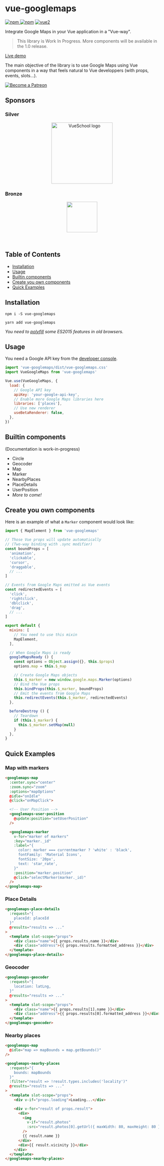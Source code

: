 # vue-googlemaps

[![npm](https://img.shields.io/npm/v/vue-googlemaps.svg) ![npm](https://img.shields.io/npm/dm/vue-googlemaps.svg)](https://www.npmjs.com/package/vue-googlemaps)
[![vue2](https://img.shields.io/badge/vue-2.x-brightgreen.svg)](https://vuejs.org/)

Integrate Google Maps in your Vue application in a "Vue-way".

> This library is Work In Progress.
> More components will be available in the 1.0 release.

[Live demo](https://akryum.github.io/vue-googlemaps/)

The main objective of the library is to use Google Maps using Vue components in a way that feels natural to Vue developpers (with props, events, slots...).


<p>
  <a href="https://www.patreon.com/akryum" target="_blank">
    <img src="https://c5.patreon.com/external/logo/become_a_patron_button.png" alt="Become a Patreon">
  </a>
</p>

## Sponsors

### Silver

<p align="center">
  <a href="https://vueschool.io/" target="_blank">
    <img src="https://vueschool.io/img/logo/vueschool_logo_multicolor.svg" alt="VueSchool logo" width="200px">
  </a>
</p>

### Bronze

<p align="center">
  <a href="https://vuetifyjs.com" target="_blank">
    <img src="https://cdn.discordapp.com/attachments/537832759985700914/537832771691872267/Horizontal_Logo_-_Dark.png" width="100">
  </a>
</p>

<br>

## Table of Contents

- [Installation](#installation)
- [Usage](#usage)
- [Builtin components](#builtin-components)
- [Create you own components](#create-you-own-components)
- [Quick Examples](#quick-examples)

## Installation

```
npm i -S vue-googlemaps
```

```
yarn add vue-googlemaps
```

*You need to [polyfill](https://babeljs.io/docs/usage/polyfill/) some ES2015 features in old browsers.*

## Usage

You need a Google API key from the [developer console](http://console.developers.google.com/).

```js
import 'vue-googlemaps/dist/vue-googlemaps.css'
import VueGoogleMaps from 'vue-googlemaps'

Vue.use(VueGoogleMaps, {
  load: {
    // Google API key
    apiKey: 'your-google-api-key',
    // Enable more Google Maps libraries here
    libraries: ['places'],
    // Use new renderer
    useBetaRenderer: false,
  },
})
```

## Builtin components

(Documentation is work-in-progress)

- Circle
- Geocoder
- Map
- Marker
- NearbyPlaces
- PlaceDetails
- UserPosition
- *More to come!*

## Create you own components

Here is an example of what a `Marker` component would look like:

```js
import { MapElement } from 'vue-googlemaps'

// Those Vue props will update automatically
// (Two-way binding with .sync modifier)
const boundProps = [
  'animation',
  'clickable',
  'cursor',
  'draggable',
  // ...
]

// Events from Google Maps emitted as Vue events
const redirectedEvents = [
  'click',
  'rightclick',
  'dblclick',
  'drag',
  // ...
]

export default {
  mixins: [
    // You need to use this mixin
    MapElement,
  ],

  // When Google Maps is ready
  googleMapsReady () {
    const options = Object.assign({}, this.$props)
    options.map = this.$_map

    // Create Google Maps objects
    this.$_marker = new window.google.maps.Marker(options)
    // Bind the Vue props
    this.bindProps(this.$_marker, boundProps)
    // Emit the events from Google Maps
    this.redirectEvents(this.$_marker, redirectedEvents)
  },

  beforeDestroy () {
    // Teardown
    if (this.$_marker) {
      this.$_marker.setMap(null)
    }
  },
}
```

## Quick Examples

### Map with markers

```html
<googlemaps-map
  :center.sync="center"
  :zoom.sync="zoom"
  :options="mapOptions"
  @idle="onIdle"
  @click="onMapClick">

  <!-- User Position -->
  <googlemaps-user-position
    @update:position="setUserPosition"
  />

  <googlemaps-marker
    v-for="marker of markers"
    :key="marker._id"
    :label="{
      color: marker === currentmarker ? 'white' : 'black',
      fontFamily: 'Material Icons',
      fontSize: '20px',
      text: 'star_rate',
    }"
    :position="marker.position"
    @click="selectMarker(marker._id)"
  />
</googlemaps-map>
```

### Place Details

```html
<googlemaps-place-details
  :request="{
    placeId: placeId
  }"
  @results="results => ..."
>
  <template slot-scope="props">
    <div class="name">{{ props.results.name }}</div>
    <div class="address">{{ props.results.formatted_address }}</div>
  </template>
</googlemaps-place-details>
```

### Geocoder

```html
<googlemaps-geocoder
  :request="{
    location: latLng,
  }"
  @results="results => ..."
>
  <template slot-scope="props">
    <div class="name">{{ props.results[1].name }}</div>
    <div class="address">{{ props.results[0].formatted_address }}</div>
  </template>
</googlemaps-geocoder>
```

### Nearby places

```html
<googlemaps-map
  @idle="map => mapBounds = map.getBounds()"
/>

<googlemaps-nearby-places
  :request="{
    bounds: mapBounds
  }"
  :filter="result => !result.types.includes('locality')"
  @results="results => ..."
>
  <template slot-scope="props">
    <div v-if="props.loading">Loading...</div>

    <div v-for="result of props.result">
      <div>
        <img
          v-if="result.photos"
          :src="result.photos[0].getUrl({ maxWidth: 80, maxHeight: 80 })"
        />
        {{ result.name }}
      </div>
      <div>{{ result.vicinity }}</div>
    </div>
  </template>
</googlemaps-nearby-places>
```

